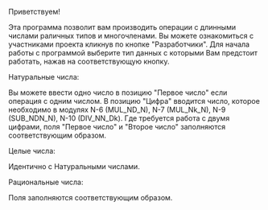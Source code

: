 Приветствуем!

  Эта программа позволит вам производить операции с длинными числами раличных типов и многочленами. Вы можете ознакомиться с участниками проекта кликнув по кнопке "Разработчики". 
  Для начала работы с программой выберите тип данных с которыми Вам предстоит работать, нажав на соответствующую кнопку. 
  
  Натуральные числа:
  
  Вы можете ввести одно число в позицию "Первое число" если операция с одним числом. В позицию "Цифра" вводится число, которое необходимо в модулях N-6 (MUL_ND_N), N-7 (MUL_Nk_N), N-9 (SUB_NDN_N), N-10 (DIV_NN_Dk). Где требуется работа с двумя цифрами, поля "Первое число" и "Второе число" заполняются соответствующим образом.
  
  Целые числа:
  
  Идентично с Натуральными числами.
  
  Рациональные числа:
  
  Поля заполняются соответствующим образом.


